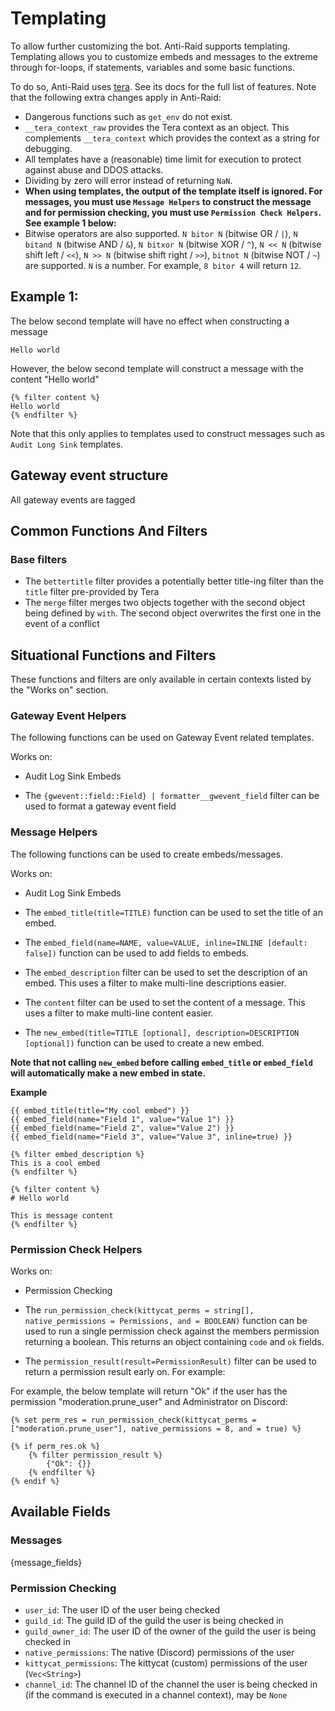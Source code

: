 # Templating

To allow further customizing the bot. Anti-Raid supports templating. Templating allows you to customize embeds and messages to the extreme through for-loops, if statements, variables and some basic functions.

To do so, Anti-Raid uses [tera](https://keats.github.io/tera/docs/). See its docs for the full list of features. Note that the following extra changes apply in Anti-Raid:

- Dangerous functions such as ``get_env`` do not exist.
- ``__tera_context_raw`` provides the Tera context as an object. This complements ``__tera_context`` which provides the context as a string for debugging.
- All templates have a (reasonable) time limit for execution to protect against abuse and DDOS attacks.
- Dividing by zero will error instead of returning ``NaN``.
- **When using templates, the output of the template itself is ignored. For messages, you must use ``Message Helpers`` to construct the message and for permission checking, you must use ``Permission Check Helpers``. See example 1 below:**
- Bitwise operators are also supported. ``N bitor N`` (bitwise OR / ``|``), ``N bitand N`` (bitwise AND / ``&``), ``N bitxor N`` (bitwise XOR / ``^``), ``N << N`` (bitwise shift left / ``<<``), ``N >> N`` (bitwise shift right / ``>>``), ``bitnot N`` (bitwise NOT / ``~``) are supported. ``N`` is a number. For example, ``8 bitor 4`` will return ``12``. 

## Example 1:

The below second template will have no effect when constructing a message

```
Hello world
```

However, the below second template will construct a message with the content "Hello world"

```
{% filter content %}
Hello world
{% endfilter %}
```

Note that this only applies to templates used to construct messages such as ``Audit Long Sink`` templates.

## Gateway event structure

All gateway events are tagged

## Common Functions And Filters

### Base filters

- The ``bettertitle`` filter provides a potentially better title-ing filter than the ``title`` filter pre-provided by Tera
- The ``merge`` filter merges two objects together with the second object being defined by ``with``. The second object overwrites the first one in the event of a conflict

## Situational Functions and Filters

These functions and filters are only available in certain contexts listed by the "Works on" section.

### Gateway Event Helpers

The following functions can be used on Gateway Event related templates.

Works on:
- Audit Log Sink Embeds

- The ``{gwevent::field::Field} | formatter__gwevent_field`` filter can be used to format a gateway event field

### Message Helpers

The following functions can be used to create embeds/messages.

Works on:
- Audit Log Sink Embeds

- The ``embed_title(title=TITLE)`` function can be used to set the title of an embed.
- The ``embed_field(name=NAME, value=VALUE, inline=INLINE [default: false])`` function can be used to add fields to embeds.
- The ``embed_description`` filter can be used to set the description of an embed. This uses a filter to make multi-line descriptions easier.
- The ``content`` filter can be used to set the content of a message. This uses a filter to make multi-line content easier.
- The ``new_embed(title=TITLE [optional], description=DESCRIPTION [optional])`` function can be used to create a new embed.


**Note that not calling ``new_embed`` before calling ``embed_title`` or ``embed_field`` will automatically make a new embed in state.**

**Example**

```
{{ embed_title(title="My cool embed") }}
{{ embed_field(name="Field 1", value="Value 1") }}
{{ embed_field(name="Field 2", value="Value 2") }}
{{ embed_field(name="Field 3", value="Value 3", inline=true) }}

{% filter embed_description %}
This is a cool embed
{% endfilter %}

{% filter content %}
# Hello world

This is message content
{% endfilter %}
```

### Permission Check Helpers

Works on:
- Permission Checking

- The ``run_permission_check(kittycat_perms = string[], native_permissions = Permissions, and = BOOLEAN)`` function can be used to run a single permission check against the members permission returning a boolean. This returns an object containing ``code`` and ``ok`` fields.
- The ``permission_result(result=PermissionResult)`` filter can be used to return a permission result early on. For example:

For example, the below template will return "Ok" if the user has the permission "moderation.prune_user" and Administrator on Discord:

```jinja2
{% set perm_res = run_permission_check(kittycat_perms = ["moderation.prune_user"], native_permissions = 8, and = true) %}

{% if perm_res.ok %}
    {% filter permission_result %}
        {"Ok": {}}
    {% endfilter %}
{% endif %}
```

## Available Fields

### Messages

{message_fields}

### Permission Checking

- ``user_id``: The user ID of the user being checked
- ``guild_id``: The guild ID of the guild the user is being checked in
- ``guild_owner_id``: The user ID of the owner of the guild the user is being checked in
- ``native_permissions``: The native (Discord) permissions of the user
- ``kittycat_permissions``: The kittycat (custom) permissions of the user (`Vec<String>`)
- ``channel_id``: The channel ID of the channel the user is being checked in (if the command is executed in a channel context), may be `None`
